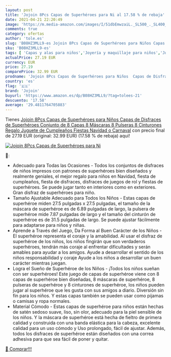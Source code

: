 ```yaml
---
layout: post
title: 'Jojoin 8Pcs Capas de Superhéroes para Ni al 17.58 % de rebaja'
date: 2021-04-21 22:20:49
image: 'https://m.media-amazon.com/images/I/51dbEmwzaiL._SL500_._SL400_.jpg'
comments: true
category: ofertas
author: 'tole.es'
slug: 'B08HZ3MLL9-es Jojoin 8Pcs Capas de Superhéroes para Niños Capas de...'
sku: 'B08HZ3MLL9-es'
tags: [ 'Capas y alas para niños','Joyería y maquillaje para niños','Juegos de imitación','Juguetes','Juguetes y juegos','jojoin','navidad', ]
actualPrice: 27.19 EUR
currency: EUR
price: 27.19
comparePrice: 32.99 EUR
prodname: 'Jojoin 8Pcs Capas de Superhéroes para Niños  Capas de Disfraces de Superhéroes  Conjunto de 8 Capas  8 Máscaras  8 Pulseras  8 Cinturones  Regalo Juguete de Cumpleaños  Fiestas  Navidad o Carnaval'
country: 'es'
flag: '🇪🇸'
brand: 'Jojoin'
buyurl: 'https://www.amazon.es/dp/B08HZ3MLL9/?tag=tolees-21'
descuento: '17.58'
average: '29.4811764705883'
---
```


Tienes [Jojoin 8Pcs Capas de Superhéroes para Niños  Capas de Disfraces de Superhéroes  Conjunto de 8 Capas  8 Máscaras  8 Pulseras  8 Cinturones  Regalo Juguete de Cumpleaños  Fiestas  Navidad o Carnaval](https://www.amazon.es/dp/B08HZ3MLL9/?tag=tolees-21) con precio final de  27.19 EUR (original: 32.99 EUR) (17.58 %  de rebaja) aqui!

[![Jojoin 8Pcs Capas de Superhéroes para Ni](https://m.media-amazon.com/images/I/51dbEmwzaiL._SL500_._SL400_.jpg)](https://www.amazon.es/dp/B08HZ3MLL9/?tag=tolees-21)

🔎:

- Adecuado para Todas las Ocasiones - Todos los conjuntos de disfraces de niños impresos con patrones de superhéroes bien diseñados y realmente geniales, el mejor regalo para niños en Navidad, fiesta de cumpleaños, fiesta de disfraces, disfraces de juegos de rol y fiestas de superhéroes. Se puede jugar tanto en interiores como en exteriores. Gran disfraz de superhéroes para niño.
- Tamaño Ajustable Adecuado para Todos los Niños - Estas capas de superhéroe miden 27.5 pulgadas x 27.5 pulgadas, el tamaño de la máscara de superhéroe es de 6.89 pulgadas de largo, la pulsera de superhéroe mide 7.87 pulgadas de largo y el tamaño del cinturón de superhéroe es de 31.5 pulgadas de largo. Se puede ajustar fácilmente para adaptarse para niños y niñas.
- Aprende a Través del Juego, Da Forma al Buen Carácter de los Niños - El superhéroe representa el coraje y la amabilidad. Al usar el disfraz de superhéroe de los niños, los niños fingirán que son verdaderos superhéroes, tendrán más coraje al enfrentar dificultades y serán amables para ayudar a los amigos. Ayude a desarrollar el sentido de los niños responsabilidad y coraje Ayude a los niños a desarrollar un buen carácter mientras juegan.
- Logra el Sueño de Superhéroe de los Niños - ¡Todos los niños sueñan con ser superhéroes! Este juego de capas de superhéroe viene con 8 capas de superhéroe bien diseñadas, 8 máscaras de superhéroe, 8 pulseras de superhéroe y 8 cinturones de superhéroe, los niños pueden jugar al superhéroe que les gusta con sus amigos a diario. Diversión sin fin para los niños. Y estas capas también se pueden usar como pijamas o camisas y ropa normales.
- Material Cómodo - Estas capas de superhéroe para niños están hechas de satén sedoso suave, liso, sin olor, adecuado para la piel sensible de los niños. Y la máscara de superhéroe está hecha de fieltro de primera calidad y construida con una banda elástica para la cabeza, excelente calidad para un uso cómodo y Uso prolongado, fácil de ajustar. Además, todos los disfraces de superhéroe están diseñados con una correa adhesiva para que sea fácil de poner y quitar.

[🛒 Comprar!!!](https://www.amazon.es/dp/B08HZ3MLL9/?tag=tolees-21)
